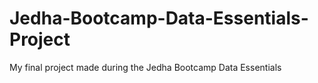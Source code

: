 # Jedha-Bootcamp-Data-Essentials-Project
My final project made during the Jedha Bootcamp Data Essentials
